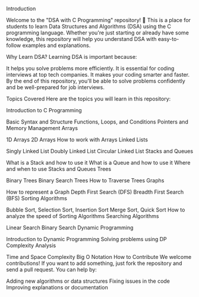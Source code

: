 Introduction

Welcome to the "DSA with C Programming" repository! 🚀
This is a place for students to learn Data Structures and Algorithms (DSA) using the C programming language. Whether you're just starting or already have some knowledge, this repository will help you understand DSA with easy-to-follow examples and explanations.

Why Learn DSA?
Learning DSA is important because:

It helps you solve problems more efficiently.
It is essential for coding interviews at top tech companies.
It makes your coding smarter and faster.
By the end of this repository, you'll be able to solve problems confidently and be well-prepared for job interviews.

Topics Covered
Here are the topics you will learn in this repository:

Introduction to C Programming

Basic Syntax and Structure
Functions, Loops, and Conditions
Pointers and Memory Management
Arrays

1D Arrays
2D Arrays
How to work with Arrays
Linked Lists

Singly Linked List
Doubly Linked List
Circular Linked List
Stacks and Queues

What is a Stack and how to use it
What is a Queue and how to use it
Where and when to use Stacks and Queues
Trees

Binary Trees
Binary Search Trees
How to Traverse Trees
Graphs

How to represent a Graph
Depth First Search (DFS)
Breadth First Search (BFS)
Sorting Algorithms

Bubble Sort, Selection Sort, Insertion Sort
Merge Sort, Quick Sort
How to analyze the speed of Sorting Algorithms
Searching Algorithms

Linear Search
Binary Search
Dynamic Programming

Introduction to Dynamic Programming
Solving problems using DP
Complexity Analysis

Time and Space Complexity
Big O Notation
How to Contribute
We welcome contributions!
If you want to add something, just fork the repository and send a pull request. You can help by:

Adding new algorithms or data structures
Fixing issues in the code
Improving explanations or documentation
